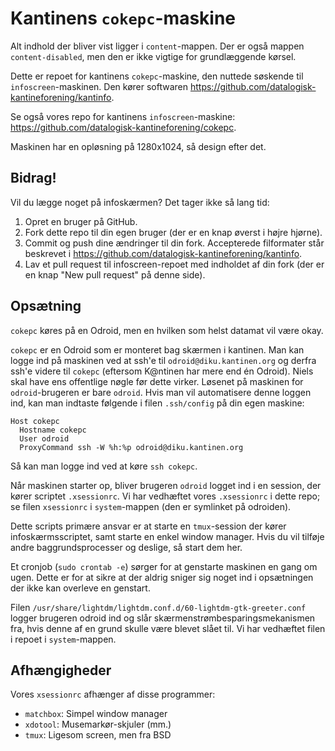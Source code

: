 Kantinens `cokepc`-maskine
==============================

Alt indhold der bliver vist ligger i `content`-mappen.  Der er også mappen
`content-disabled`, men den er ikke vigtige for grundlæggende kørsel.

Dette er repoet for kantinens `cokepc`-maskine, den nuttede søskende til
`infoscreen`-maskinen.  Den kører softwaren
<https://github.com/datalogisk-kantineforening/kantinfo>.

Se også vores repo for kantinens `infoscreen`-maskine:
<https://github.com/datalogisk-kantineforening/cokepc>.

Maskinen har en opløsning på 1280x1024, så design efter det.


Bidrag!
-------

Vil du lægge noget på infoskærmen?  Det tager ikke så lang tid:

  1. Opret en bruger på GitHub.
  2. Fork dette repo til din egen bruger (der er en knap øverst i højre hjørne).
  3. Commit og push dine ændringer til din fork.  Accepterede filformater står
     beskrevet i <https://github.com/datalogisk-kantineforening/kantinfo>.
  4. Lav et pull request til infoscreen-repoet med indholdet af din fork (der er
     en knap "New pull request" på denne side).


Opsætning
---------

`cokepc` køres på en Odroid, men en hvilken som helst datamat vil være okay.

`cokepc` er en Odroid som er monteret bag skærmen i kantinen.  Man kan logge ind
på maskinen ved at ssh'e til `odroid@diku.kantinen.org` og derfra ssh'e videre
til `cokepc` (eftersom K@ntinen har mere end én Odroid).  Niels skal have ens
offentlige nøgle før dette virker.  Løsenet på maskinen for `odroid`-brugeren er
bare `odroid`.  Hvis man vil automatisere denne loggen ind, kan man indtaste
følgende i filen `.ssh/config` på din egen maskine:

```
Host cokepc
  Hostname cokepc
  User odroid
  ProxyCommand ssh -W %h:%p odroid@diku.kantinen.org
```

Så kan man logge ind ved at køre `ssh cokepc`.

Når maskinen starter op, bliver brugeren `odroid` logget ind i en session, der
kører scriptet `.xsessionrc`.  Vi har vedhæftet vores `.xsessionrc` i dette
repo; se filen `xsessionrc` i `system`-mappen (den er symlinket på odroiden).

Dette scripts primære ansvar er at starte en `tmux`-session der kører
infoskærmsscriptet, samt starte en enkel window manager.  Hvis du vil tilføje
andre baggrundsprocesser og deslige, så start dem her.

Et cronjob (`sudo crontab -e`) sørger for at genstarte maskinen en gang om ugen.
Dette er for at sikre at der aldrig sniger sig noget ind i opsætningen der ikke
kan overleve en genstart.

Filen `/usr/share/lightdm/lightdm.conf.d/60-lightdm-gtk-greeter.conf` logger
brugeren odroid ind og slår skærmenstrømbesparingsmekanismen fra, hvis denne af
en grund skulle være blevet slået til.  Vi har vedhæftet filen i repoet i
`system`-mappen.


Afhængigheder
-------------

Vores `xsessionrc` afhænger af disse programmer:

  + `matchbox`: Simpel window manager
  + `xdotool`: Musemarkør-skjuler (mm.)
  + `tmux`: Ligesom screen, men fra BSD
